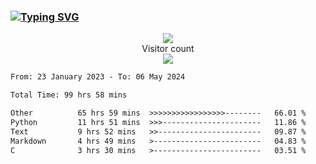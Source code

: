### <a href="https://git.io/typing-svg"><img src="https://readme-typing-svg.herokuapp.com?font=Fira+Code&pause=1000&width=435&lines=+Hi+%F0%9F%91%8B+There+is+Chenghow" alt="Typing SVG" /></a>
<p align="center"> 
  <img src="https://github-readme-stats.vercel.app/api?username=chenghow&show_icons=true"><br>
  Visitor count<br>
  <img src="https://profile-counter.glitch.me/chenghow/count.svg">
</p>

<!--START_SECTION:waka-->

```txt
From: 23 January 2023 - To: 06 May 2024

Total Time: 99 hrs 58 mins

Other          65 hrs 59 mins  >>>>>>>>>>>>>>>>>--------   66.01 %
Python         11 hrs 51 mins  >>>----------------------   11.86 %
Text           9 hrs 52 mins   >>-----------------------   09.87 %
Markdown       4 hrs 49 mins   >------------------------   04.83 %
C              3 hrs 30 mins   >------------------------   03.51 %
```

<!--END_SECTION:waka-->
